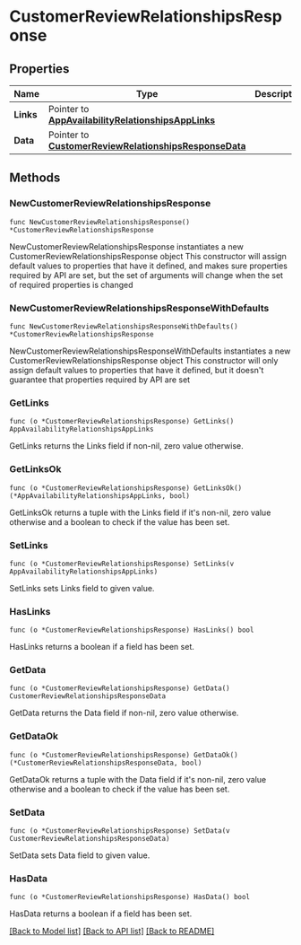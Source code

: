 # CustomerReviewRelationshipsResponse

## Properties

Name | Type | Description | Notes
------------ | ------------- | ------------- | -------------
**Links** | Pointer to [**AppAvailabilityRelationshipsAppLinks**](AppAvailabilityRelationshipsAppLinks.md) |  | [optional] 
**Data** | Pointer to [**CustomerReviewRelationshipsResponseData**](CustomerReviewRelationshipsResponseData.md) |  | [optional] 

## Methods

### NewCustomerReviewRelationshipsResponse

`func NewCustomerReviewRelationshipsResponse() *CustomerReviewRelationshipsResponse`

NewCustomerReviewRelationshipsResponse instantiates a new CustomerReviewRelationshipsResponse object
This constructor will assign default values to properties that have it defined,
and makes sure properties required by API are set, but the set of arguments
will change when the set of required properties is changed

### NewCustomerReviewRelationshipsResponseWithDefaults

`func NewCustomerReviewRelationshipsResponseWithDefaults() *CustomerReviewRelationshipsResponse`

NewCustomerReviewRelationshipsResponseWithDefaults instantiates a new CustomerReviewRelationshipsResponse object
This constructor will only assign default values to properties that have it defined,
but it doesn't guarantee that properties required by API are set

### GetLinks

`func (o *CustomerReviewRelationshipsResponse) GetLinks() AppAvailabilityRelationshipsAppLinks`

GetLinks returns the Links field if non-nil, zero value otherwise.

### GetLinksOk

`func (o *CustomerReviewRelationshipsResponse) GetLinksOk() (*AppAvailabilityRelationshipsAppLinks, bool)`

GetLinksOk returns a tuple with the Links field if it's non-nil, zero value otherwise
and a boolean to check if the value has been set.

### SetLinks

`func (o *CustomerReviewRelationshipsResponse) SetLinks(v AppAvailabilityRelationshipsAppLinks)`

SetLinks sets Links field to given value.

### HasLinks

`func (o *CustomerReviewRelationshipsResponse) HasLinks() bool`

HasLinks returns a boolean if a field has been set.

### GetData

`func (o *CustomerReviewRelationshipsResponse) GetData() CustomerReviewRelationshipsResponseData`

GetData returns the Data field if non-nil, zero value otherwise.

### GetDataOk

`func (o *CustomerReviewRelationshipsResponse) GetDataOk() (*CustomerReviewRelationshipsResponseData, bool)`

GetDataOk returns a tuple with the Data field if it's non-nil, zero value otherwise
and a boolean to check if the value has been set.

### SetData

`func (o *CustomerReviewRelationshipsResponse) SetData(v CustomerReviewRelationshipsResponseData)`

SetData sets Data field to given value.

### HasData

`func (o *CustomerReviewRelationshipsResponse) HasData() bool`

HasData returns a boolean if a field has been set.


[[Back to Model list]](../README.md#documentation-for-models) [[Back to API list]](../README.md#documentation-for-api-endpoints) [[Back to README]](../README.md)


